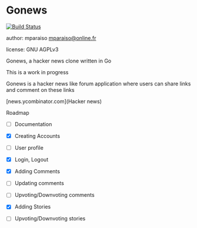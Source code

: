 Gonews
======

[![Build Status](https://travis-ci.org/Mparaiso/gonews.svg?branch=master)](https://travis-ci.org/Mparaiso/gonews)

author: mparaiso <mparaiso@online.fr>

license: GNU AGPLv3

Gonews, a hacker news clone written in Go

This is a work in progress

Gonews is a hacker news like forum application where users can share links
and comment on these links 

[news.ycombinator.com](Hacker news)

Roadmap

- [ ] Documentation
- [x] Creating Accounts
- [ ] User profile
- [x] Login, Logout
- [x] Adding Comments
- [ ] Updating comments
- [ ] Upvoting/Downvoting comments
- [x] Adding Stories
- [ ] Upvoting/Downvoting stories




